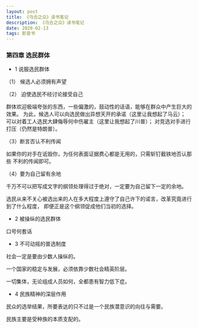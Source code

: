 ```yaml
---
layout: post
title: 《乌合之众》读书笔记
description: 《乌合之众》读书笔记
date: 2020-02-13
tags: 影音书   
---
```


### 第四章 选民群体

* 1 说服选民群体

（1） 候选人必须拥有声望

（2） 迫使选民不经讨论接受自己

群体欢迎极端夸张的东西，一些偏激的，鼓动性的话语，能够在群众中产生巨大的效果。
为此，候选人可以向选民做出异想天开的承诺（这里让我想起了马云）；
可以对着工人选民大肆侮辱何中伤雇主（这里让我想起了川普）；
对竞选对手进行打压（仍然是特朗普）。

（3）断言否认不利传闻

如果你的对手在诋毁你，为任何表面证据费心都是无用的，只需斩钉截铁地否认那些
不利的传闻即可。

（4）要为自己留有余地

千万不可以把写成文字的纲领处理得过于绝对，一定要为自己留下一定的余地。

选民从来不关心被选出来的人在多大程度上遵守了自己许下的诺言，改革究竟进行到了什么程度，
即便正是这个纲领促成他们当初的选择。

* 2 被操纵的选民群体

口号何套话

* 3 不可动摇的普选制度

社会一定是要由少数人操纵的。

一个国家的稳定与发展，必须依靠少数社会精英阶层。

一切集体，无论组成人员如何，全都患有智力低下症。

* 4 民族精神的深层作用

民众的选举结果，所要表达的只不过是一个民族潜意识的向往与需要。

民族主要是受种族的本质支配的。




































